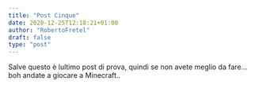 ```yaml
---
title: "Post Cinque"
date: 2020-12-25T12:18:21+01:00
author: "RobertoFretel"
draft: false
type: "post"
---
```


Salve questo è lultimo post di prova, quindi se non avete meglio da fare... boh andate a giocare a Minecraft..